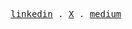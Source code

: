 <p align="center">
  <samp>
    <a href="https://linkedin.com/in/shyusu4/">linkedin</a> .
    <a href="https://twitter.com/shyusu4">X</a> .
    <a href="https://medium.com/@shyusupova4">medium</a>
  </samp>
</p>
